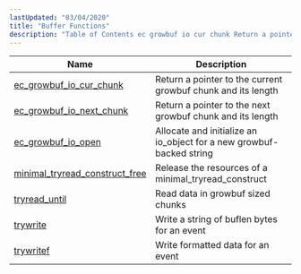 ```yaml
---
lastUpdated: "03/04/2020"
title: "Buffer Functions"
description: "Table of Contents ec growbuf io cur chunk Return a pointer to the current growbuf chunk and its length ec growbuf io next chunk Return a pointer to the next growbuf chunk and its length ec growbuf io open Allocate and initialize an io object for a new growbuf backed..."
---
```


              
| Name                                                                                                                        | Description                                                          |
|-----------------------------------------------------------------------------------------------------------------------------|----------------------------------------------------------------------|
| [ec_growbuf_io_cur_chunk](/momentum/3/3-api/apis-ec-growbuf-io-cur-chunk)               | Return a pointer to the current growbuf chunk and its length         |
| [ec_growbuf_io_next_chunk](/momentum/3/3-api/apis-ec-growbuf-io-next-chunk)             | Return a pointer to the next growbuf chunk and its length            |
| [ec_growbuf_io_open](/momentum/3/3-api/apis-ec-growbuf-io-open)                         | Allocate and initialize an io_object for a new growbuf-backed string |
| [minimal_tryread_construct_free](/momentum/3/3-api/apis-minimal-tryread-construct-free) | Release the resources of a minimal_tryread_construct                 |
| [tryread_until](/momentum/3/3-api/apis-tryread-until)                                   | Read data in growbuf sized chunks                                    |
| [trywrite](/momentum/3/3-api/apis-trywrite)                                             | Write a string of buflen bytes for an event                          |
| [trywritef](/momentum/3/3-api/apis-trywritef)                                           | Write formatted data for an event                                    |

